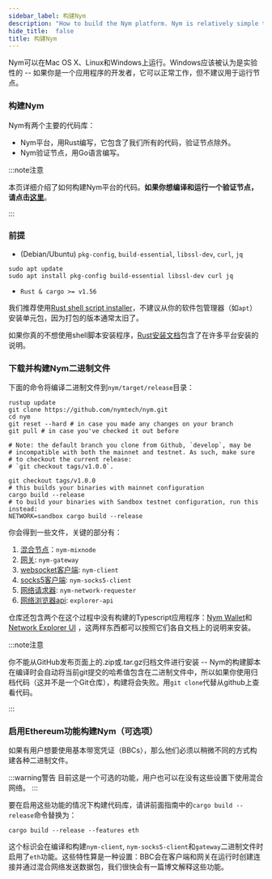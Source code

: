 ```yaml
---
sidebar_label: 构建Nym
description: "How to build the Nym platform. Nym is relatively simple to build and run on Mac OS X, Linux, and Windows."
hide_title:  false
title: 构建Nym
---
```


Nym可以在Mac OS X、Linux和Windows上运行。Windows应该被认为是实验性的 -- 如果你是一个应用程序的开发者，它可以正常工作，但不建议用于运行节点。

### 构建Nym

Nym有两个主要的代码库：

- Nym平台，用Rust编写，它包含了我们所有的代码，验证节点除外。
- Nym验证节点，用Go语言编写。

:::note注意

本页详细介绍了如何构建Nym平台的代码。**如果你想编译和运行一个验证节点，**请点击**[这里](/docs/stable/run-nym-nodes/nodes/validators)**。

:::

### 前提

- (Debian/Ubuntu) `pkg-config`, `build-essential`, `libssl-dev`, `curl`, `jq`

```
sudo apt update
sudo apt install pkg-config build-essential libssl-dev curl jq
```

- `Rust & cargo >= v1.56`

我们推荐使用[Rust shell script installer](https://www.rust-lang.org/tools/install)，不建议从你的软件包管理器（如`apt`）安装单元包，因为打包的版本通常太旧了。

如果你真的不想使用shell脚本安装程序，[Rust安装文档](https://forge.rust-lang.org/infra/other-installation-methods.html)包含了在许多平台安装的说明。

### 下载并构建Nym二进制文件

下面的命令将编译二进制文件到`nym/target/release`目录：

```
rustup update
git clone https://github.com/nymtech/nym.git
cd nym
git reset --hard # in case you made any changes on your branch
git pull # in case you've checked it out before

# Note: the default branch you clone from Github, `develop`, may be
# incompatible with both the mainnet and testnet. As such, make sure 
# to checkout the current release: 
# `git checkout tags/v1.0.0`.

git checkout tags/v1.0.0
# this builds your binaries with mainnet configuration
cargo build --release
# to build your binaries with Sandbox testnet configuration, run this instead: 
NETWORK=sandbox cargo build --release
```

你会得到一些文件，关键的部分有：

1. [混合节点](/docs/stable/run-nym-nodes/nodes/mixnodes)：`nym-mixnode`
2. [网关](/docs/stable/run-nym-nodes/nodes/gateways): `nym-gateway`
3. [websocket客户端](/docs/stable/developers/develop-with-nym/websocket-client): `nym-client`
4. [socks5客户端](/docs/stable/use-external-apps/index): `nym-socks5-client`
5. [网络请求器](/docs/stable/run-nym-nodes/nodes/requester): `nym-network-requester`
6. [网络浏览器api](/docs/stable/nym-apps/network-explorer): `explorer-api`

仓库还包含两个在这个过程中没有构建的Typescript应用程序：[Nym Wallet](docs/stable/nym-apps/wallet)和[Network Explorer UI](docs/stable/nym-apps/network-explorer) ，这两样东西都可以按照它们各自文档上的说明来安装。

:::note注意

你不能从GitHub发布页面上的.zip或.tar.gz归档文件进行安装 -- Nym的构建脚本在编译时会自动将当前git提交的哈希值包含在二进制文件中，所以如果你使用归档代码（这并不是一个Git仓库），构建将会失败。用`git clone`代替从github上查看代码。

:::

### 启用Ethereum功能构建Nym（可选项）

如果有用户想要使用基本带宽凭证（BBCs），那么他们必须以稍微不同的方式构建各种二进制文件。

:::warning警告
目前这是一个可选的功能，用户也可以在没有这些设置下使用混合网络。
:::

要在启用这些功能的情况下构建代码库，请讲前面指南中的`cargo build --release`命令替换为：

```
cargo build --release --features eth
```

这个标识会在编译和构建`nym-client`, `nym-socks5-client`和`gateway`二进制文件时启用了`eth`功能。这些特性算是一种设置：BBC会在客户端和网关在运行时创建连接并通过混合网络发送数据包，我们很快会有一篇博文解释这些功能。
